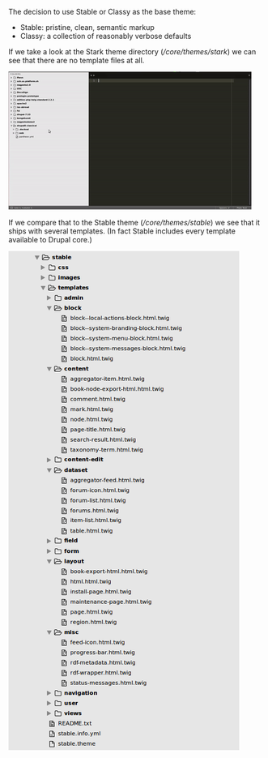 The decision to use Stable or Classy as the base theme:

* Stable: pristine, clean, semantic markup
* Classy: a collection of reasonably verbose defaults

If we take a look at the Stark theme directory \(_/core/themes/stark_\) we can see that there are no template files at all.

![](/assets/stark-theme.gif)

If we compare that to the Stable theme \(_/core/themes/stable_\) we see that it ships with several templates. \(In fact Stable includes every template available to Drupal core.\)

![](/assets/stable-template.png)

